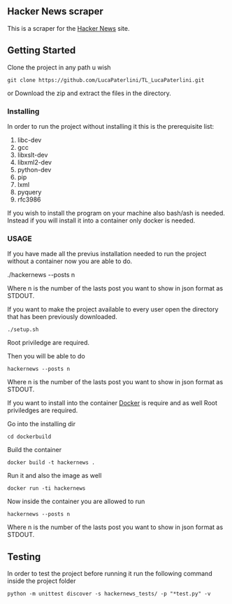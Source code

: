 ## Hacker News scraper

This is a scraper for the [Hacker News](https://news.ycombinator.com/) site.

## Getting Started

Clone the project in any path u wish

```
git clone https://github.com/LucaPaterlini/TL_LucaPaterlini.git

```

or Download the zip and extract the files in the directory.


### Installing


In order to run the project without installing it this is the prerequisite list:

1. libc-dev
2. gcc
3. libxslt-dev
4. libxml2-dev
5. python-dev
6. pip
7. lxml
8. pyquery
9. rfc3986

If you wish to install the program on your machine also bash/ash is needed.
Instead if you will install it into a container only docker is needed.

### USAGE

If you have made all the previus installation needed to run the project without a container now you are able to do.

./hackernews --posts n

Where n is the number of the lasts post you want to show in json format as STDOUT.

If you want to make the project available to every user open
the directory that has been previously downloaded.

```
./setup.sh

```
Root priviledge are required.


Then you will be able to do

```
hackernews --posts n 

```
Where n is the number of the lasts post you want to show in json format as STDOUT.

If you want to install into the container [Docker](https://docs.docker.com/engine/installation/) is require and as well Root priviledges are required.

Go into the installing dir

```
cd dockerbuild

```

Build the container

```
docker build -t hackernews .

```

Run it and also the image as well

```
docker run -ti hackernews

```

Now inside the container you are allowed to run

```
hackernews --posts n 

```
Where n is the number of the lasts post you want to show in json format as STDOUT.


## Testing 

In order to test the project before running it run the following command inside the project folder

```
python -m unittest discover -s hackernews_tests/ -p "*test.py" -v
```